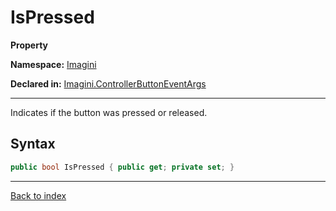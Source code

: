 # IsPressed

**Property**

**Namespace:** [Imagini](Imagini.md)

**Declared in:** [Imagini.ControllerButtonEventArgs](Imagini.ControllerButtonEventArgs.md)

------



Indicates if the button was pressed or released.


## Syntax

```csharp
public bool IsPressed { public get; private set; }
```

------

[Back to index](index.md)